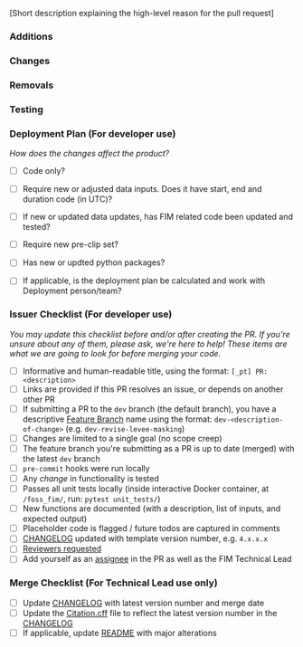 [Short description explaining the high-level reason for the pull request]

### Additions

### Changes

### Removals

### Testing

### Deployment Plan (For developer use)

_How does the changes affect the product?_
- [ ] Code only?
- [ ] Require new or adjusted data inputs. Does it have start, end and duration code (in UTC)?
- [ ] If new or updated data updates, has FIM related code been updated and tested?
- [ ] Require new pre-clip set?
- [ ] Has new or updted python packages?
- [ ] If applicable, is the deployment plan be calculated and work with Deployment person/team?


### Issuer Checklist (For developer use)

_You may update this checklist before and/or after creating the PR. If you're unsure about any of them, please ask, we're here to help! These items are what we are going to look for before merging your code._

- [ ] Informative and human-readable title, using the format: `[_pt] PR: <description>`
- [ ] Links are provided if this PR resolves an issue, or depends on another other PR
- [ ] If submitting a PR to the `dev` branch (the default branch), you have a descriptive [Feature Branch](https://www.atlassian.com/git/tutorials/comparing-workflows/feature-branch-workflow) name using the format: `dev-<description-of-change>` (e.g. `dev-revise-levee-masking`)
- [ ] Changes are limited to a single goal (no scope creep)
- [ ] The feature branch you're submitting as a PR is up to date (merged) with the latest `dev` branch
- [ ] `pre-commit` hooks were run locally
- [ ] Any _change_ in functionality is tested
- [ ] Passes all unit tests locally (inside interactive Docker container, at `/foss_fim/`, run: `pytest unit_tests/`)
- [ ] New functions are documented (with a description, list of inputs, and expected output)
- [ ] Placeholder code is flagged / future todos are captured in comments
- [ ] [CHANGELOG](/docs/CHANGELOG.md) updated with template version number, e.g. `4.x.x.x`
- [ ] [Reviewers requested](https://help.github.com/articles/requesting-a-pull-request-review/)
- [ ] Add yourself as an [assignee](https://docs.github.com/en/issues/tracking-your-work-with-issues/assigning-issues-and-pull-requests-to-other-github-users) in the PR  as well as the FIM Technical Lead

### Merge Checklist (For Technical Lead use only)

- [ ] Update [CHANGELOG](/docs/CHANGELOG.md) with latest version number and merge date
- [ ] Update the [Citation.cff](/CITATION.cff) file to reflect the latest version number in the [CHANGELOG](/docs/CHANGELOG.md)
- [ ] If applicable, update [README](/README.md) with major alterations
